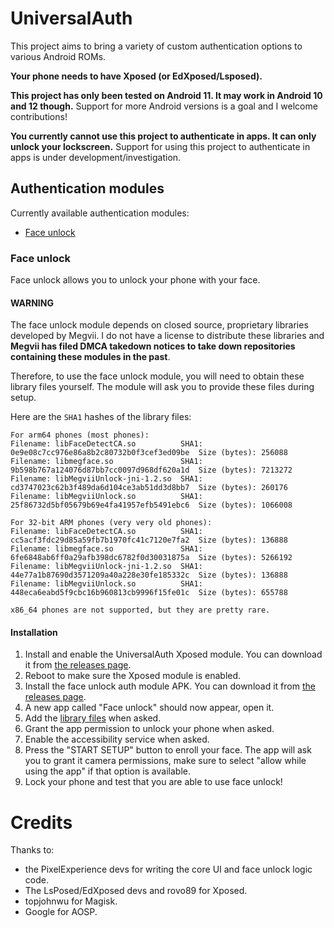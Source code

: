 # UniversalAuth
This project aims to bring a variety of custom authentication options to various Android ROMs.

**Your phone needs to have Xposed (or EdXposed/Lsposed).**

**This project has only been tested on Android 11. It may work in Android 10 and 12 though.** Support for more Android versions is a goal and I welcome contributions!

**You currently cannot use this project to authenticate in apps. It can only unlock your lockscreen.** Support for using this project to authenticate in apps is under development/investigation.
## Authentication modules
Currently available authentication modules:

- [Face unlock](#face-unlock)

### Face unlock
Face unlock allows you to unlock your phone with your face.

#### WARNING
The face unlock module depends on closed source, proprietary libraries developed by Megvii.
I do not have a license to distribute these libraries and **Megvii has filed
DMCA takedown notices to take down repositories containing these modules in
the past**.

Therefore, to use the face unlock module, you will need to obtain these library files yourself.
The module will ask you to provide these files during setup.

Here are the `SHA1` hashes of the library files:

```
For arm64 phones (most phones):
Filename: libFaceDetectCA.so          SHA1: 0e9e08c7cc976e86a8b2c80732b0f3cef3ed09be  Size (bytes): 256088
Filename: libmegface.so               SHA1: 9b598b767a124076d87bb7cc0097d968df620a1d  Size (bytes): 7213272
Filename: libMegviiUnlock-jni-1.2.so  SHA1: cd3747023c62b3f489da6d104ce3ab51dd3d8bb7  Size (bytes): 260176
Filename: libMegviiUnlock.so          SHA1: 25f86732d5bf05679b69e4fa41957efb5491ebc6  Size (bytes): 1066008

For 32-bit ARM phones (very very old phones):
Filename: libFaceDetectCA.so          SHA1: cc5acf3fdc29d85a59fb7b1970fc41c7120e7fa2  Size (bytes): 136888
Filename: libmegface.so               SHA1: 6fe6848ab6ff0a29afb398dc6782f0d30031875a  Size (bytes): 5266192
Filename: libMegviiUnlock-jni-1.2.so  SHA1: 44e77a1b87690d3571209a40a228e30fe185332c  Size (bytes): 136888
Filename: libMegviiUnlock.so          SHA1: 448eca6eabd5f9cbc16b960813cb9996f15fe01c  Size (bytes): 655788

x86_64 phones are not supported, but they are pretty rare.
```

#### Installation
1. Install and enable the UniversalAuth Xposed module. You can download it from [the releases page](https://github.com/null-dev/UniversalAuth/releases).
2. Reboot to make sure the Xposed module is enabled.
3. Install the face unlock auth module APK. You can download it from [the releases page](https://github.com/null-dev/UniversalAuth/releases).
4. A new app called "Face unlock" should now appear, open it.
5. Add the [library files](#warning) when asked.
6. Grant the app permission to unlock your phone when asked.
7. Enable the accessibility service when asked.
8. Press the "START SETUP" button to enroll your face. The app will ask you to grant it camera permissions, make sure to select "allow while using the app" if that option is available.
9. Lock your phone and test that you are able to use face unlock!

# Credits
Thanks to:

- the PixelExperience devs for writing the core UI and face unlock logic code.
- The LsPosed/EdXposed devs and rovo89 for Xposed.
- topjohnwu for Magisk.
- Google for AOSP.
